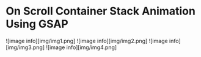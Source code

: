 # On Scroll Container Stack Animation Using GSAP

![image info][img/img1.png]
![image info][img/img2.png]
![image info][img/img3.png]
![image info][img/img4.png]
